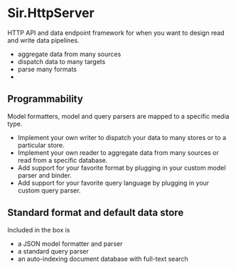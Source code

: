 # Sir.HttpServer

HTTP API and data endpoint framework for when you want to design read and write data pipelines.

- aggregate data from many sources
- dispatch data to many targets
- parse many formats
- 

## Programmability

Model formatters, model and query parsers are mapped to a specific media type.

- Implement your own writer to dispatch your data to many stores or to a particular store.
- Implement your own reader to aggregate data from many sources or read from a specific database.
- Add support for your favorite format by plugging in your custom model parser and binder.
- Add support for your favorite query language by plugging in your custom query parser.

## Standard format and default data store

Included in the box is

- a JSON model formatter and parser
- a standard query parser
- an auto-indexing document database with full-text search